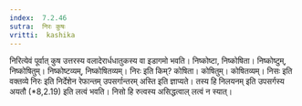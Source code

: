 ```yaml
---
index:  7.2.46
sutra:  निरः कुषः
vritti:  kashika 
---
```


निरित्येवं पूर्वात् कुष उत्तरस्य वलादेरार्धधातुकस्य वा इडागमो भवति। निष्कोष्टा, निष्कोषिता। निष्कोष्टुम्, निष्कोषितुम्। निष्कोष्टव्यम्, निष्कोषितव्यम्। निरः इति किम्? कोषिता। कोषितुम्। कोषितव्यम्। निसः इति वक्तव्ये निरः इति निर्देशेन रेफान्तम् उपसर्गान्तरम् अस्ति इति ज्ञाप्यते। तस्य हि निलयनम् इति उपसर्गस्य अयतौ (*8,2.19) इति लत्वं भवति। निसो हि रुत्वस्य असिद्धत्वाल् लत्वं न स्यात्।

